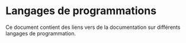 # Langages de programmations

Ce document contient des liens vers de la documentation sur différents langages de programmation.